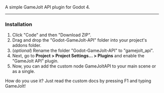 A simple GameJolt API plugin for Godot 4.

- - -

### Installation

1. Click "Code" and then "Download ZIP".
2. Drag and drop the "Godot-GameJolt-API" folder into your project's addons folder.
3. (_optional_) Rename the folder "Godot-GameJolt-API" to "gamejolt_api".
4. Next, go to **Project > Project Settings... > Plugins** and enable the "GameJolt API" plugin.
6. Now, you can add the custom node GameJoltAPI to your main scene or as a single.

How do you use it? Just read the custom docs by pressing F1 and typing GameJolt!
